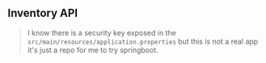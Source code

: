 ## Inventory API

> I know there is a security key exposed in the `src/main/resources/application.properties` but this is not a real app it's just a repo for me to try springboot.


